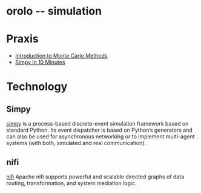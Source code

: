 orolo -- simulation
===================

# Praxis

 - [Introduction to Monte Carlo Methods](http://alexhwoods.com/2015/07/25/introduction-to-monte-carlo-methods/)
 - [Simpy in 10 Minutes](https://simpy.readthedocs.org/en/latest/simpy_intro/index.html)

# Technology

## Simpy
[simpy](https://simpy.readthedocs.org/en/latest/)
is a process-based discrete-event simulation framework based on standard Python.
Its event dispatcher is based on Python’s generators and can also be used for
asynchronous networking or to implement multi-agent systems (with both,
simulated and real communication).

## nifi
[nifi](https://nifi.apache.org/)
Apache nifi supports powerful and scalable directed graphs of data 
routing, transformation, and system 
mediation logic.
